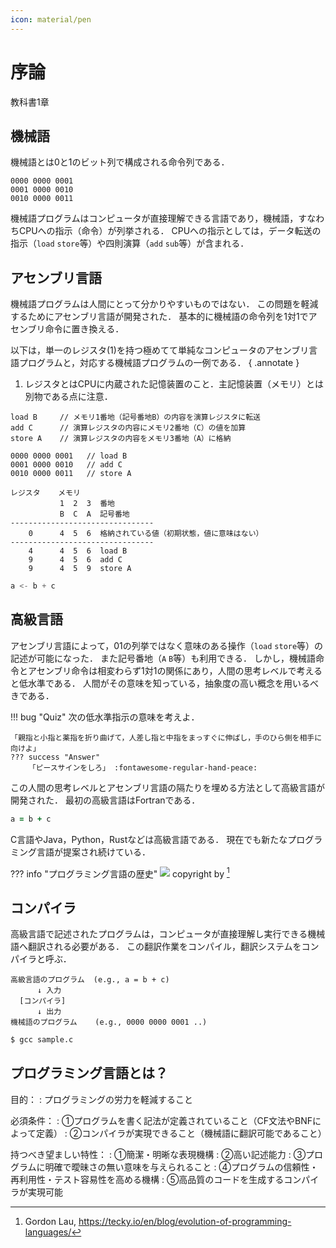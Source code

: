 ```yaml
---
icon: material/pen
---
```

<!--
hi-lock: (("^!!!.*" (0 "hi-red-b" t)))
hi-lock: (("^\\?\\?\\?.*" (0 "hi-red-b" t)))
hi-lock: end
-->

# 序論
<span class="md-tag">教科書1章</span>


## 機械語
機械語とは0と1のビット列で構成される命令列である．


```title="機械語プログラムの一例"
0000 0000 0001
0001 0000 0010
0010 0000 0011
```
機械語プログラムはコンピュータが直接理解できる言語であり，機械語，すなわちCPUへの指示（命令）が列挙される．
CPUへの指示としては，データ転送の指示（`load` `store`等）や四則演算（`add` `sub`等）が含まれる．


## アセンブリ言語
機械語プログラムは人間にとって分かりやすいものではない．
この問題を軽減するためにアセンブリ言語が開発された．
基本的に機械語の命令列を1対1でアセンブリ命令に置き換える．

以下は，単一のレジスタ(1)を持つ極めてて単純なコンピュータのアセンブリ言語プログラムと，対応する機械語プログラムの一例である．
{ .annotate }

1. レジスタとはCPUに内蔵された記憶装置のこと．主記憶装置（メモリ）とは別物である点に注意．

```title="単純なアセンブリ言語プログラム"
load B     // メモリ1番地（記号番地B）の内容を演算レジスタに転送
add C      // 演算レジスタの内容にメモリ2番地（C）の値を加算
store A    // 演算レジスタの内容をメモリ3番地（A）に格納
```


```bin title="対応する機械語プログラム"
0000 0000 0001   // load B
0001 0000 0010   // add C
0010 0000 0011   // store A
```

```title="上記プログラムの挙動"
レジスタ    メモリ
           1  2  3  番地
           B  C  A  記号番地
--------------------------------
    0      4  5  6  格納されている値（初期状態，値に意味はない）
--------------------------------
    4      4  5  6  load B  
    9      4  5  6  add C   
    9      4  5  9  store A 
```

```c title="上記プログラムで実現したい操作"
a <- b + c
```



## 高級言語
アセンブリ言語によって，01の列挙ではなく意味のある操作（`load` `store`等）の記述が可能になった．
また記号番地（`A` `B`等）も利用できる．
しかし，機械語命令とアセンブリ命令は相変わらず1対1の関係にあり，人間の思考レベルで考えると低水準である．
人間がその意味を知っている，抽象度の高い概念を用いるべきである．

!!! bug "Quiz"
    次の低水準指示の意味を考えよ．
    
    「親指と小指と薬指を折り曲げて，人差し指と中指をまっすぐに伸ばし，手のひら側を相手に向けよ」
    ??? success "Answer"
        「ピースサインをしろ」 :fontawesome-regular-hand-peace:

この人間の思考レベルとアセンブリ言語の隔たりを埋める方法として高級言語が開発された．
最初の高級言語はFortranである．

```fortran title="Fortranによる加算プログラム"
a = b + c
```

C言語やJava，Python，Rustなどは高級言語である．
現在でも新たなプログラミング言語が提案され続けている．
<!-- 昨今のソフトウェア開発のほとんどは高級言語が利用される．-->

??? info "プログラミング言語の歴史"
    ![](https://asset-cdn.tecky.io/2021/10/20/programming_languages_family_trees_uid_616fd206b9de0.png)
    copyright by [^1]

[^1]: Gordon Lau, https://tecky.io/en/blog/evolution-of-programming-languages/

## コンパイラ

高級言語で記述されたプログラムは，コンピュータが直接理解し実行できる機械語へ翻訳される必要がある．
この翻訳作業をコンパイル，翻訳システムをコンパイラと呼ぶ．
```title="コンパイルの流れ"
高級言語のプログラム  (e.g., a = b + c)
      ↓ 入力
  [コンパイラ]
      ↓ 出力
機械語のプログラム    (e.g., 0000 0000 0001 ..)
```

```sh title="Cプログラムのコンパイル"
$ gcc sample.c
```


## プログラミング言語とは？

目的：
:   プログラミングの労力を軽減すること

必須条件：
:   ①プログラムを書く記法が定義されていること（CF文法やBNFによって定義）
:   ②コンパイラが実現できること（機械語に翻訳可能であること）

持つべき望ましい特性：
:   ①簡潔・明晰な表現機構
:   ②高い記述能力
:   ③プログラムに明確で曖昧さの無い意味を与えられること
:   ④プログラムの信頼性・再利用性・テスト容易性を高める機構
:   ⑤高品質のコードを生成するコンパイラが実現可能
